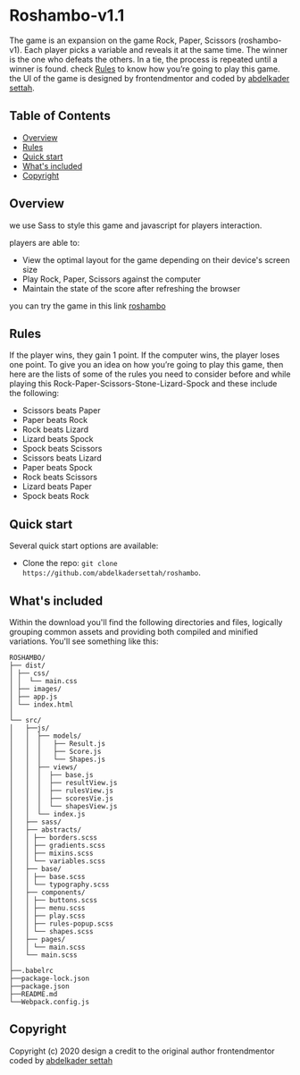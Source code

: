# Roshambo-v1.1

The game is an expansion on the game Rock, Paper, Scissors (roshambo-v1). Each player picks a variable and reveals it at the same time. The winner is the one who defeats the others. In a tie, the process is repeated until a winner is found.
check [Rules](#Rules) to know how you’re going to play this game. the UI of the game is designed by frontendmentor and coded by [abdelkader settah](https://github.com/abdelkadersettah).

## Table of Contents

- [Overview](#Overview)
- [Rules](#Rules)
- [Quick start](#Quick-start)
- [What's included](#What's-included)
- [Copyright](#Copyright)

## Overview

we use Sass to style this game and javascript for players interaction.

players are able to:

- View the optimal layout for the game depending on their device's screen size
- Play Rock, Paper, Scissors against the computer
- Maintain the state of the score after refreshing the browser

you can try the game in this link [roshambo](https://abdelkadersettah.github.io/roshambo/)

## Rules

If the player wins, they gain 1 point. If the computer wins, the player loses one point.
To give you an idea on how you’re going to play this game, then here are the lists of some of the rules you need to consider before and while playing this Rock-Paper-Scissors-Stone-Lizard-Spock and these include the following:

- Scissors beats Paper
- Paper beats Rock
- Rock beats Lizard
- Lizard beats Spock
- Spock beats Scissors
- Scissors beats Lizard
- Paper beats Spock
- Rock beats Scissors
- Lizard beats Paper
- Spock beats Rock

## Quick start

Several quick start options are available:

- Clone the repo: `git clone https://github.com/abdelkadersettah/roshambo`.

## What's included

Within the download you'll find the following directories and files, logically grouping common assets and providing both compiled and minified variations. You'll see something like this:

```text
ROSHAMBO/
├── dist/
│ ├── css/
│ │  └── main.css
│ ├── images/
│ ├── app.js
│ └── index.html
│
└── src/
│   ├──js/
│   │  ├── models/
│   │  │   ├── Result.js
│   │  │   ├── Score.js
│   │  │   └── Shapes.js
│   │  ├── views/
│   │  │  ├── base.js
│   │  │  ├── resultView.js
│   │  │  ├── rulesView.js
│   │  │  ├── scoresVie.js
│   │  │  └── shapesView.js
│   │  └── index.js
│   ├── sass/
│   ├── abstracts/
│   │ ├── borders.scss
│   │ ├── gradients.scss
│   │ ├── mixins.scss
│   │ └── variables.scss
│   ├── base/
│   │ ├── base.scss
│   │ └── typography.scss
│   ├── components/
│   │ ├── buttons.scss
│   │ ├── menu.scss
│   │ ├── play.scss
│   │ ├── rules-popup.scss
│   │ └── shapes.scss
│   ├── pages/
│   │ └── main.scss
│   └── main.scss
│
├──.babelrc
├──package-lock.json
├──package.json
├──README.md
└──Webpack.config.js
```

## Copyright

Copyright (c) 2020 design a credit to the original author frontendmentor coded by [abdelkader settah](https://github.com/abdelkadersettah)
